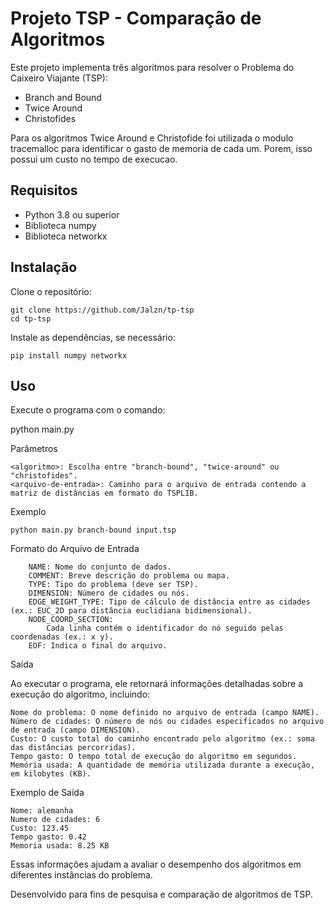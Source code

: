 # Projeto TSP - Comparação de Algoritmos

Este projeto implementa três algoritmos para resolver o Problema do Caixeiro Viajante (TSP):

- Branch and Bound
- Twice Around
- Christofides

Para os algoritmos Twice Around e Christofide foi utilizada o modulo tracemalloc para identificar
o gasto de memoria de cada um. Porem, isso possui um custo no tempo de execucao.

## Requisitos

- Python 3.8 ou superior
- Biblioteca numpy
- Biblioteca networkx

## Instalação

Clone o repositório:

```
git clone https://github.com/Jalzn/tp-tsp  
cd tp-tsp  
```

Instale as dependências, se necessário:
```
pip install numpy networkx  
```

## Uso

Execute o programa com o comando:

python main.py <algoritmo> <arquivo-de-entrada>  

Parâmetros

    <algoritmo>: Escolha entre "branch-bound", "twice-around" ou "christofides".
    <arquivo-de-entrada>: Caminho para o arquivo de entrada contendo a matriz de distâncias em formato do TSPLIB.

Exemplo

```
python main.py branch-bound input.tsp
```

Formato do Arquivo de Entrada

```
    NAME: Nome do conjunto de dados.
    COMMENT: Breve descrição do problema ou mapa.
    TYPE: Tipo do problema (deve ser TSP).
    DIMENSION: Número de cidades ou nós.
    EDGE_WEIGHT_TYPE: Tipo de cálculo de distância entre as cidades (ex.: EUC_2D para distância euclidiana bidimensional).
    NODE_COORD_SECTION:
        Cada linha contém o identificador do nó seguido pelas coordenadas (ex.: x y).
    EOF: Indica o final do arquivo.
```

Saída

Ao executar o programa, ele retornará informações detalhadas sobre a execução do algoritmo, incluindo:

    Nome do problema: O nome definido no arquivo de entrada (campo NAME).
    Número de cidades: O número de nós ou cidades especificados no arquivo de entrada (campo DIMENSION).
    Custo: O custo total do caminho encontrado pelo algoritmo (ex.: soma das distâncias percorridas).
    Tempo gasto: O tempo total de execução do algoritmo em segundos.
    Memória usada: A quantidade de memória utilizada durante a execução, em kilobytes (KB).

Exemplo de Saída
```
Nome: alemanha  
Numero de cidades: 6  
Custo: 123.45  
Tempo gasto: 0.42  
Memoria usada: 8.25 KB  
```
Essas informações ajudam a avaliar o desempenho dos algoritmos em diferentes instâncias do problema.


Desenvolvido para fins de pesquisa e comparação de algoritmos de TSP.